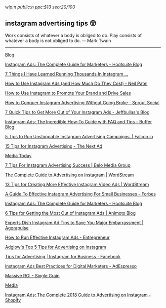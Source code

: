 ###### wip:n public:n ppc:$13 seo:20/100

## instagram advertising tips :astonished:

Work consists of whatever a body is obliged to do.
Play consists of whatever a body is not obliged to do.
		-- Mark Twain


----------


[      Blog](http://www.jeffbullas.com/7-quick-tips-get-instagram-ads/)

[      Instagram Ads: The Complete Guide for Marketers - Hootsuite Blog ](https://blog.hootsuite.com/instagram-ads-guide/)

[      7 Things I Have Learned Running Thousands In Instagram ... ](https://marketinghy.com/2016/01/7-things-i-have-learned-running-thousands-in-instagram-sponsored-ads/)

[      How to Use Instagram Ads (and How Much Do They Cost) - Neil Patel ](https://neilpatel.com/blog/instagram-ads-cost/)

[      How to Use Instagram to Promote Your Brand and Drive Sales ](https://neilpatel.com/blog/drive-sales-with-instagram/)

[How to Conquer Instagram Advertising Without Going Broke - Sprout Social ](http://sproutsocial.com/insights/instagram-advertising/amp/)

[7 Quick Tips to Get More Out of Your Instagram Ads - Jeffbullas's Blog ](http://www.jeffbullas.com/7-quick-tips-get-instagram-ads/)

[Instagram Ads: The Incredible How-To Guide with FAQ and Tips - Buffer Blog ](http://blog.bufferapp.com/instagram-ads-guide/amp)

[5 Tips to Run Unstoppable Instagram Advertising Campaigns. | Falcon.io ](http://www.falcon.io/insights-hub/topics/social-media-strategy/5-tips-instagram-advertising-campaigns/amp/)

[15 Tips for Instagram Advertising - The Next Ad ](http://www.thenextad.com/blog/tips-instagram-advertising/)

[Media Today ](http://www.socialmediatoday.com/social-networks/10-must-follow-tips-instant-instagram-advertising-success)

[7 Tips For Instagram Advertising Success | Belo Media Group ](http://www.belomediagroup.com/7-tips-instagram-advertising-success/)

[The Complete Guide to Advertising on Instagram | WordStream ](http://www.wordstream.com/blog/ws/2017/11/20/instagram-advertising)

[13 Tips for Creating More Effective Instagram Video Ads | WordStream ](http://www.wordstream.com/blog/ws/2018/03/28/instagram-video-ads)

[A Guide To Effective Instagram Advertising For Small Businesses - Forbes ](http://www.forbes.com/sites/theyec/2018/01/30/a-guide-to-effective-instagram-advertising-for-small-businesses/amp/)

[Instagram Ads: The Complete Guide for Marketers - Hootsuite Blog ](http://blog.hootsuite.com/instagram-ads-guide/amp/)

[6 Tips for Getting the Most Out of Instagram Ads | Animoto Blog ](http://animoto.com/blog/photography/tips-instagram-ads/)

[Experts Dish Instagram Ad Tips to Save You Major Embarrassment | Agorapulse ](http://www.agorapulse.com/blog/instagram-ads-tips/amp)

[How to Run Effective Instagram Ads - Entrepreneur ](http://www.entrepreneur.com/amphtml/277810)

[Adglow's Top 5 Tips for Advertising on Instagram ](http://www.adglow.com/blog/adglows-top-5-tips-to-advertising-on-instagram?hs_amp=true)

[Tips for Advertising | Instagram for Business - Facebook ](http://m.facebook.com/business/e/instagram-business/tips-for-advertising)

[Instagram Ads Best Practices for Digital Marketers - AdEspresso ](http://adespresso.com/blog/instagram-ads-best-practices/amp/)

[Massive ROI - Single Grain ](http://www.singlegrain.com/digital-marketing/ultimate-guide-instagram-stories-ads/amp/)

[Media ](http://www.bluefountainmedia.com/blog/10-ideas-to-improve-your-instagram-advertising-campaign)

[Instagram Ads: The Complete 2018 Guide to Advertising on Instagram - Shopify ](http://www.shopify.ca/blog/113202181-the-beginners-guide-to-advertising-on-instagram)

